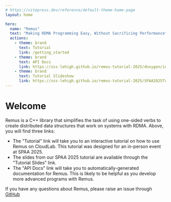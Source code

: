 ```yaml
---
# https://vitepress.dev/reference/default-theme-home-page
layout: home

hero:
  name: "Remus"
  text: "Making RDMA Programming Easy, Without Sacrificing Performance"
  actions:
    - theme: brand
      text: Tutorial
      link: /getting_started
    - theme: brand
      text: API Docs
      link: https://sss-lehigh.github.io/remus-tutorial-2025/doxygen/index.html
    - theme: brand
      text: Tutorial Slideshow
      link: https://sss-lehigh.github.io/remus-tutorial-2025/SPAA2025Tutorial.pdf
---
```


# Welcome

Remus is a C++ library that simplifies the task of using one-sided verbs to
create distributed data structures that work on systems with RDMA.  Above, you
will find three links:

- The "Tutorial" link will take you to an interactive tutorial on how to use
  Remus on CloudLab.  This tutorial was designed for an in-person event at SPAA
  2025.
- The slides from our SPAA 2025 tutorial are available through the "Tutorial
  Slides" link.
- The "API Docs" link will take you to automatically-generated documentation for
  Remus.  This is likely to be helpful as you develop more advanced programs
  with Remus.

If you have any questions about Remus, please raise an issue through
[GitHub](https://github.com/sss-lehigh/remus-tutorial-2025)
